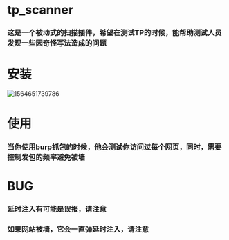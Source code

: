 # tp_scanner

### 这是一个被动式的扫描插件，希望在测试TP的时候，能帮助测试人员发现一些因奇怪写法造成的问题

# 安装

![1564651739786](C:\Users\Administrator\AppData\Roaming\Typora\typora-user-images\1564651739786.png)

# 使用

### 当你使用burp抓包的时候，他会测试你访问过每个网页，同时，需要控制发包的频率避免被墙



# BUG
### 延时注入有可能是误报，请注意
### 如果网站被墙，它会一直弹延时注入，请注意

